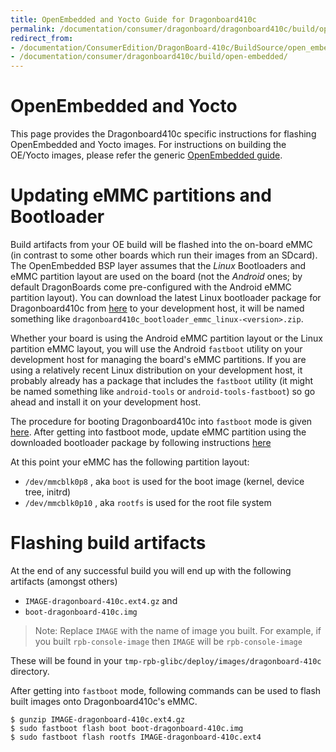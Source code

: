 ```yaml
---
title: OpenEmbedded and Yocto Guide for Dragonboard410c
permalink: /documentation/consumer/dragonboard/dragonboard410c/build/open-embedded/
redirect_from:
- /documentation/ConsumerEdition/DragonBoard-410c/BuildSource/open_embedded/
- /documentation/consumer/dragonboard410c/build/open-embedded/
---
```


# OpenEmbedded and Yocto

This page provides the Dragonboard410c specific instructions for flashing OpenEmbedded and Yocto images. For instructions on building
the OE/Yocto images, please refer the generic [OpenEmbedded guide](../../../guides/open_embedded/).

# Updating eMMC partitions and Bootloader

Build artifacts from your OE build will be flashed into the on-board eMMC (in contrast to some other boards which run their images from an SDcard). The OpenEmbedded BSP layer assumes that the _Linux_ Bootloaders and eMMC partition layout are used on the
board (not the _Android_ ones; by default DragonBoards come pre-configured with the Android eMMC partition layout).
You can download the latest Linux bootloader package for Dragonboard410c from [here](http://releases.linaro.org/96boards/dragonboard410c/linaro/rescue/latest/)
to your development host, it will be named something like `dragonboard410c_bootloader_emmc_linux-<version>.zip`.

Whether your board is using the Android eMMC partition layout or the Linux partition eMMC layout, you will use the
Android `fastboot` utility on your development host for managing the board's eMMC partitions. If you are using a
relatively recent Linux distribution on your development host, it probably already has a package that includes
the `fastboot` utility (it might be named something like `android-tools` or `android-tools-fastboot`) so go ahead and
install it on your development host.

The procedure for booting Dragonboard410c into `fastboot` mode is given [here](../installation/linux-fastboot.md#step-3-boot-dragonboard-410c-into-fastboot-mode).
After getting into fastboot mode, update eMMC partition using the downloaded bootloader package by following
instructions [here](../installation/linux-fastboot.md#step-4-flash-bootloader)

At this point your eMMC has the following partition layout:

* `/dev/mmcblk0p8` , aka `boot` is used for the boot image (kernel, device tree, initrd)
* `/dev/mmcblk0p10` , aka `rootfs` is used for the root file system

# Flashing build artifacts

At the end of any successful build you will end up with the following artifacts (amongst others)
* `IMAGE-dragonboard-410c.ext4.gz` and
* `boot-dragonboard-410c.img`

> Note: Replace `IMAGE` with the name of image you built. For example, if you built `rpb-console-image` then `IMAGE` will
be `rpb-console-image`

These will be found in your `tmp-rpb-glibc/deploy/images/dragonboard-410c` directory.

After getting into `fastboot` mode, following commands can be used to flash built images onto Dragonboard410c's eMMC.

```shell
$ gunzip IMAGE-dragonboard-410c.ext4.gz
$ sudo fastboot flash boot boot-dragonboard-410c.img
$ sudo fastboot flash rootfs IMAGE-dragonboard-410c.ext4
```

